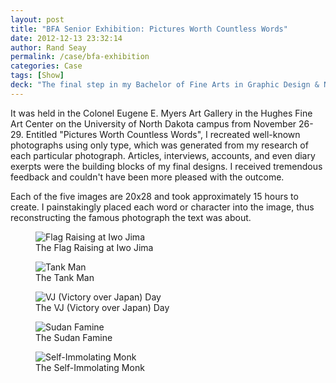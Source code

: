 ```yaml
---
layout: post
title: "BFA Senior Exhibition: Pictures Worth Countless Words"
date: 2012-12-13 23:32:14
author: Rand Seay
permalink: /case/bfa-exhibition
categories: Case
tags: [Show]
deck: "The final step in my Bachelor of Fine Arts in Graphic Design & New Art Media, my Senior Exhibition was a culmination of my art education."
---
```


It was held in the Colonel Eugene E. Myers Art Gallery in the Hughes Fine Art Center on the University of North Dakota campus from November 26-29. Entitled "Pictures Worth Countless Words", I recreated well-known photographs<!--more--> using only type, which was generated from my research of each particular photograph. Articles, interviews, accounts, and even diary exerpts were the building blocks of my final designs. I received tremendous feedback and couldn't have been more pleased with the outcome.

Each of the five images are 20x28 and took approximately 15 hours to create. I painstakingly placed each word or character into the image, thus reconstructing the famous photograph the text was about.

<figure class="image">
    <img class="drop-shadow" src="{{ '/img/work/bfa-exhibition/bfa-flagraising.jpg' | prepend: site.baseurl }}" alt="Flag Raising at Iwo Jima">
    <figcaption>The Flag Raising at Iwo Jima</figcaption>
</figure>

<figure class="image">
    <img class="drop-shadow" src="{{ '/img/work/bfa-exhibition/bfa-tankman.jpg' | prepend: site.baseurl }}" alt="Tank Man">
    <figcaption>The Tank Man</figcaption>
</figure>

<figure class="image">
    <img class="drop-shadow" src="{{ '/img/work/bfa-exhibition/bfa-vjday.jpg' | prepend: site.baseurl }}" alt="VJ (Victory over Japan) Day">
    <figcaption>The VJ (Victory over Japan) Day</figcaption>
</figure>

<figure class="image">
    <img class="drop-shadow" src="{{ '/img/work/bfa-exhibition/bfa-sudanfamine.jpg' | prepend: site.baseurl }}" alt="Sudan Famine">
    <figcaption>The Sudan Famine</figcaption>
</figure>

<figure class="image">
    <img  class="drop-shadow" src="{{ '/img/work/bfa-exhibition/bfa-monk.jpg' | prepend: site.baseurl }}" alt="Self-Immolating Monk">
    <figcaption>The Self-Immolating Monk</figcaption>
</figure>
